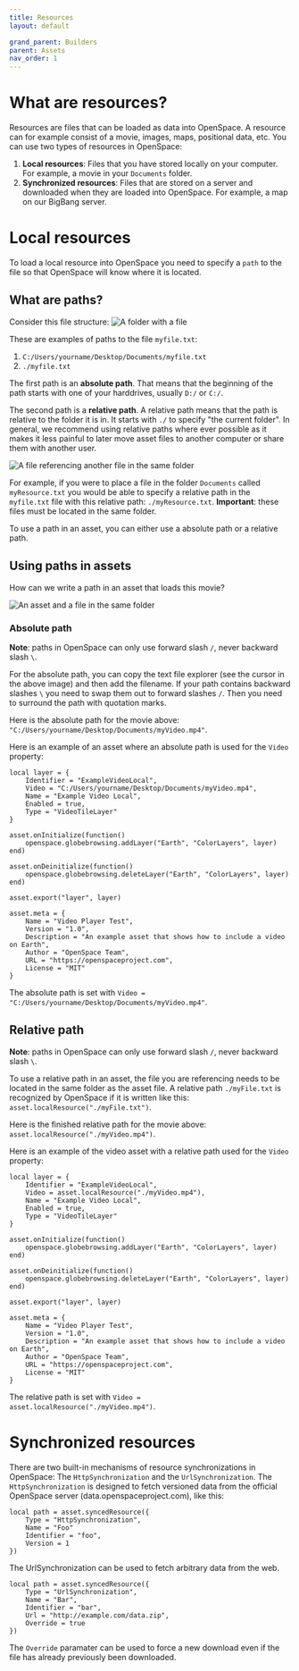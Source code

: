 ```yaml
---
title: Resources
layout: default

grand_parent: Builders
parent: Assets
nav_order: 1
---
```


# What are resources?

Resources are files that can be loaded as data into OpenSpace. A resource can for example consist of a movie, images, maps, positional data, etc. You can use two types of resources in OpenSpace:

1. **Local resources**: Files that you have stored locally on your computer. For example, a movie in your `Documents` folder.
1. **Synchronized resources**: Files that are stored on a server and downloaded when they are loaded into OpenSpace. For example, a map on our BigBang server.

# Local resources

To load a local resource into OpenSpace you need to specify a `path` to the file so that OpenSpace will know where it is located.

## What are paths?

Consider this file structure:
![A folder with a file](/assets/images/path_folder.png)

These are examples of paths to the file `myfile.txt`:

1. `C:/Users/yourname/Desktop/Documents/myfile.txt`
1. `./myfile.txt`

The first path is an **absolute path**. That means that the beginning of the path starts with one of your harddrives, usually `D:/` or `C:/`.

The second path is a **relative path**. A relative path means that the path is relative to the folder it is in. It starts with `./` to specify "the current folder".  In general, we recommend using relative paths where ever possible as it makes it less painful to later move asset files to another computer or share them with another user.

![A file referencing another file in the same folder](/assets/images/relative_path_folder.png)

For example, if you were to place a file in the folder `Documents` called `myResource.txt` you would be able to specify a relative path in the `myfile.txt` file with this relative path: `./myResource.txt`. **Important**: these files must be located in the same folder.

To use a path in an asset, you can either use a absolute path or a relative path.

## Using paths in assets

How can we write a path in an asset that loads this movie?

![An asset and a file in the same folder](/assets/images/asset_path.png)

### Absolute path

**Note**: paths in OpenSpace can only use forward slash `/`, never backward slash `\`.

For the absolute path, you can copy the text file explorer (see the cursor in the above image) and then add the filename. If your path contains backward slashes `\` you need to swap them out to forward slashes `/`. Then you need to surround the path with quotation marks.

Here is the absolute path for the movie above: `"C:/Users/yourname/Desktop/Documents/myVideo.mp4"`.

Here is an example of an asset where an absolute path is used for the `Video` property:

```
local layer = {
    Identifier = "ExampleVideoLocal",
    Video = "C:/Users/yourname/Desktop/Documents/myVideo.mp4",
    Name = "Example Video Local",
    Enabled = true,
    Type = "VideoTileLayer"
}

asset.onInitialize(function()
    openspace.globebrowsing.addLayer("Earth", "ColorLayers", layer)
end)

asset.onDeinitialize(function()
    openspace.globebrowsing.deleteLayer("Earth", "ColorLayers", layer)
end)

asset.export("layer", layer)

asset.meta = {
    Name = "Video Player Test",
    Version = "1.0",
    Description = "An example asset that shows how to include a video on Earth",
    Author = "OpenSpace Team",
    URL = "https://openspaceproject.com",
    License = "MIT"
}
```

The absolute path is set with `Video = "C:/Users/yourname/Desktop/Documents/myVideo.mp4"`.

## Relative path

**Note**: paths in OpenSpace can only use forward slash `/`, never backward slash `\`.

To use a relative path in an asset, the file you are referencing needs to be located in the same folder as the asset file. A relative path `./myFile.txt` is recognized by OpenSpace if it is written like this: `asset.localResource("./myFile.txt")`.

Here is the finished relative path for the movie above: `asset.localResource("./myVideo.mp4")`.

Here is an example of the video asset with a relative path used for the `Video` property:

```
local layer = {
    Identifier = "ExampleVideoLocal",
    Video = asset.localResource("./myVideo.mp4"),
    Name = "Example Video Local",
    Enabled = true,
    Type = "VideoTileLayer"
}

asset.onInitialize(function()
    openspace.globebrowsing.addLayer("Earth", "ColorLayers", layer)
end)

asset.onDeinitialize(function()
    openspace.globebrowsing.deleteLayer("Earth", "ColorLayers", layer)
end)

asset.export("layer", layer)

asset.meta = {
    Name = "Video Player Test",
    Version = "1.0",
    Description = "An example asset that shows how to include a video on Earth",
    Author = "OpenSpace Team",
    URL = "https://openspaceproject.com",
    License = "MIT"
}
```

The relative path is set with `Video = asset.localResource("./myVideo.mp4")`.

# Synchronized resources

There are two built-in mechanisms of resource synchronizations in OpenSpace: The `HttpSynchronization` and the `UrlSynchronization`. The `HttpSynchronization` is designed to fetch versioned data from the official OpenSpace server (data.openspaceproject.com), like this:

```
local path = asset.syncedResource({
    Type = "HttpSynchronization",
    Name = "Foo"
    Identifier = "foo",
    Version = 1
})
```

The UrlSynchronization can be used to fetch arbitrary data from the web.

```
local path = asset.syncedResource({
    Type = "UrlSynchronization",
    Name = "Bar",
    Identifier = "bar",
    Url = "http://example.com/data.zip",
    Override = true
})
```


The `Override` paramater can be used to force a new download even if the file has already previously been downloaded.
